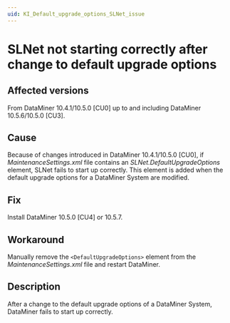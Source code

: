 ```yaml
---
uid: KI_Default_upgrade_options_SLNet_issue
---
```


# SLNet not starting correctly after change to default upgrade options

## Affected versions

From DataMiner 10.4.1/10.5.0 [CU0] up to and including DataMiner 10.5.6/10.5.0 [CU3].

## Cause

Because of changes introduced in DataMiner 10.4.1/10.5.0 [CU0], if *MaintenanceSettings.xml* file contains an *SLNet.DefaultUpgradeOptions* element, SLNet fails to start up correctly. This element is added when the default upgrade options for a DataMiner System are modified.

## Fix

Install DataMiner 10.5.0 [CU4] or 10.5.7.<!-- RN 42746 -->

## Workaround

Manually remove the `<DefaultUpgradeOptions>` element from the *MaintenanceSettings.xml* file and restart DataMiner.

## Description

After a change to the default upgrade options of a DataMiner System, DataMiner fails to start up correctly.
